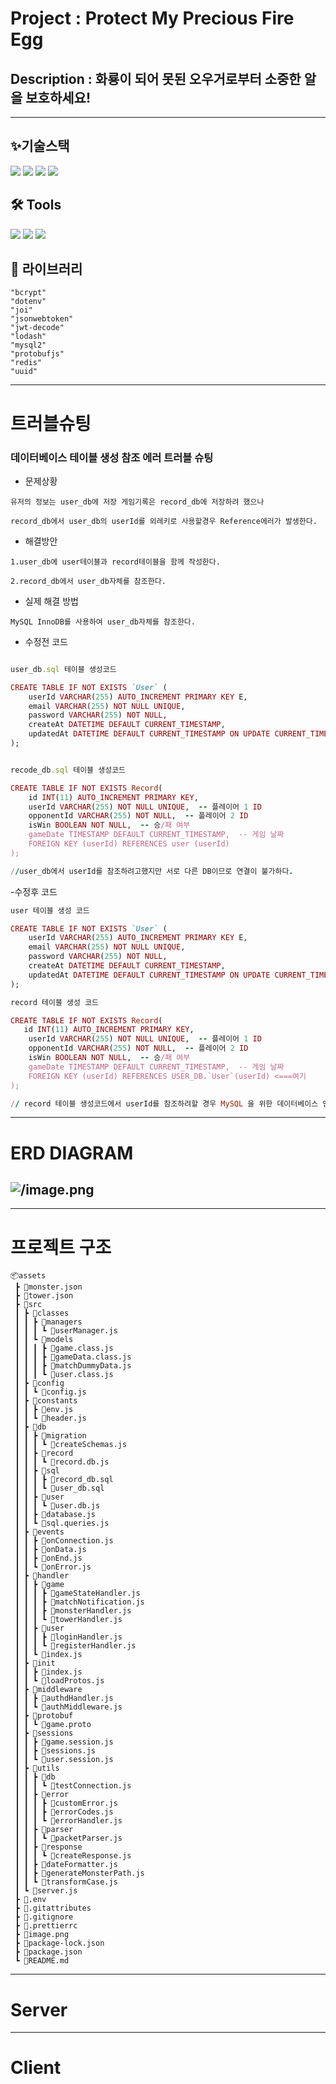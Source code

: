 # Project : Protect My Precious Fire Egg

## Description : 화룡이 되어 못된 오우거로부터 소중한 알을 보호하세요!

---

## ✨기술스택

  <img src="https://img.shields.io/badge/javascript-F7DF1E.svg?style=for-the-badge&logo=javascript&logoColor=20232a" />

   <img src="https://img.shields.io/badge/Node.js-5FA04E.svg?style=for-the-badge&logo=node.js&logoColor=20232a" />
   
<img src="https://img.shields.io/badge/mysql-4479A1.svg?style=for-the-badge&logo=mysql&logoColor=white" />

<img src="https://img.shields.io/badge/Unity-E0234E.svg?style=for-the-badge&logo=unity&logoColor=white" />

## 🛠 Tools

<img src="https://img.shields.io/badge/VSCode-4479A1.svg?style=for-the-badge&logo=visual-studio-code&logoColor=22ABF3" />
    
<img src="https://img.shields.io/badge/Rider-E0234E.svg?style=for-the-badge&logo=rider&logoColor=2C2C32" />

 <img src="https://img.shields.io/badge/figma-F24E1E.svg?style=for-the-badge&logo=figma&logoColor=white" />

## 🧰 라이브러리

```
"bcrypt"
"dotenv"
"joi"
"jsonwebtoken"
"jwt-decode"
"lodash"
"mysql2"
"protobufjs"
"redis"
"uuid"
```

---

# 트러블슈팅

### 데이터베이스 테이블 생성 참조 에러 트러블 슈팅

- 문제상황

```
유저의 정보는 user_db에 저장 게임기록은 record_db에 저장하려 했으나

record_db에서 user_db의 userId를 외레키로 사용할경우 Reference에러가 발생한다.
```

- 해결방안

```
1.user_db에 user테이블과 record테이블을 함께 작성한다.

2.record_db에서 user_db자체를 참조한다.
```

- 실제 해결 방법

```
MySQL InnoDB를 사용하여 user_db자체를 참조한다.
```

- 수정전 코드

```ruby

user_db.sql 테이블 생성코드

CREATE TABLE IF NOT EXISTS `User` (
    userId VARCHAR(255) AUTO_INCREMENT PRIMARY KEY E,
    email VARCHAR(255) NOT NULL UNIQUE,
    password VARCHAR(255) NOT NULL,
    createAt DATETIME DEFAULT CURRENT_TIMESTAMP,
    updatedAt DATETIME DEFAULT CURRENT_TIMESTAMP ON UPDATE CURRENT_TIMESTAMP
);


recode_db.sql 테이블 생성코드

CREATE TABLE IF NOT EXISTS Record(
    id INT(11) AUTO_INCREMENT PRIMARY KEY,
    userId VARCHAR(255) NOT NULL UNIQUE,  -- 플레이어 1 ID
    opponentId VARCHAR(255) NOT NULL,  -- 플레이어 2 ID
    isWin BOOLEAN NOT NULL,  -- 승/패 여부
    gameDate TIMESTAMP DEFAULT CURRENT_TIMESTAMP,  -- 게임 날짜
    FOREIGN KEY (userId) REFERENCES user (userId)
);

//user_db에서 userId를 참조하려고했지만 서로 다른 DB이므로 연결이 불가하다.
```

-수정후 코드

```ruby
user 테이블 생성 코드

CREATE TABLE IF NOT EXISTS `User` (
    userId VARCHAR(255) AUTO_INCREMENT PRIMARY KEY E,
    email VARCHAR(255) NOT NULL UNIQUE,
    password VARCHAR(255) NOT NULL,
    createAt DATETIME DEFAULT CURRENT_TIMESTAMP,
    updatedAt DATETIME DEFAULT CURRENT_TIMESTAMP ON UPDATE CURRENT_TIMESTAMP
);

record 테이블 생성 코드

CREATE TABLE IF NOT EXISTS Record(
   id INT(11) AUTO_INCREMENT PRIMARY KEY,
    userId VARCHAR(255) NOT NULL UNIQUE,  -- 플레이어 1 ID
    opponentId VARCHAR(255) NOT NULL,  -- 플레이어 2 ID
    isWin BOOLEAN NOT NULL,  -- 승/패 여부
    gameDate TIMESTAMP DEFAULT CURRENT_TIMESTAMP,  -- 게임 날짜
    FOREIGN KEY (userId) REFERENCES USER_DB.`User`(userId) <===여기
);

// record 테이블 생성코드에서 userId를 참조하려할 경우 MySQL 을 위한 데이터베이스 엔진인 InnoDB를 사용해여 USER_DB.User를 통해 통째로 참조하여 해결했다.

```

---

# ERD DIAGRAM

## ![/image.png](image.png)

---
# 프로젝트 구조

```
📦assets
 ┣ 📜monster.json
 ┣ 📜tower.json
 ┣ 📂src
 ┃ ┣ 📂classes
 ┃ ┃ ┣ 📂managers
 ┃ ┃ ┃ ┗ 📜userManager.js
 ┃ ┃ ┗ 📂models
 ┃ ┃ ┃ ┣ 📜game.class.js
 ┃ ┃ ┃ ┣ 📜gameData.class.js
 ┃ ┃ ┃ ┣ 📜matchDummyData.js
 ┃ ┃ ┃ ┗ 📜user.class.js
 ┃ ┣ 📂config
 ┃ ┃ ┗ 📜config.js
 ┃ ┣ 📂constants
 ┃ ┃ ┣ 📜env.js
 ┃ ┃ ┗ 📜header.js
 ┃ ┣ 📂db
 ┃ ┃ ┣ 📂migration
 ┃ ┃ ┃ ┗ 📜createSchemas.js
 ┃ ┃ ┣ 📂record
 ┃ ┃ ┃ ┗ 📜record.db.js
 ┃ ┃ ┣ 📂sql
 ┃ ┃ ┃ ┣ 📜record_db.sql
 ┃ ┃ ┃ ┗ 📜user_db.sql
 ┃ ┃ ┣ 📂user
 ┃ ┃ ┃ ┗ 📜user.db.js
 ┃ ┃ ┣ 📜database.js
 ┃ ┃ ┗ 📜sql.queries.js
 ┃ ┣ 📂events
 ┃ ┃ ┣ 📜onConnection.js
 ┃ ┃ ┣ 📜onData.js
 ┃ ┃ ┣ 📜onEnd.js
 ┃ ┃ ┗ 📜onError.js
 ┃ ┣ 📂handler
 ┃ ┃ ┣ 📂game
 ┃ ┃ ┃ ┣ 📜gameStateHandler.js
 ┃ ┃ ┃ ┣ 📜matchNotification.js
 ┃ ┃ ┃ ┣ 📜monsterHandler.js
 ┃ ┃ ┃ ┗ 📜towerHandler.js
 ┃ ┃ ┣ 📂user
 ┃ ┃ ┃ ┣ 📜loginHandler.js
 ┃ ┃ ┃ ┗ 📜registerHandler.js
 ┃ ┃ ┗ 📜index.js
 ┃ ┣ 📂init
 ┃ ┃ ┣ 📜index.js
 ┃ ┃ ┗ 📜loadProtos.js
 ┃ ┣ 📂middleware
 ┃ ┃ ┣ 📜authdHandler.js
 ┃ ┃ ┗ 📜authMiddleware.js
 ┃ ┣ 📂protobuf
 ┃ ┃ ┗ 📜game.proto
 ┃ ┣ 📂sessions
 ┃ ┃ ┣ 📜game.session.js
 ┃ ┃ ┣ 📜sessions.js
 ┃ ┃ ┗ 📜user.session.js
 ┃ ┣ 📂utils
 ┃ ┃ ┣ 📂db
 ┃ ┃ ┃ ┗ 📜testConnection.js
 ┃ ┃ ┣ 📂error
 ┃ ┃ ┃ ┣ 📜customError.js
 ┃ ┃ ┃ ┣ 📜errorCodes.js
 ┃ ┃ ┃ ┗ 📜errorHandler.js
 ┃ ┃ ┣ 📂parser
 ┃ ┃ ┃ ┗ 📜packetParser.js
 ┃ ┃ ┣ 📂response
 ┃ ┃ ┃ ┗ 📜createResponse.js
 ┃ ┃ ┣ 📜dateFormatter.js
 ┃ ┃ ┣ 📜generateMonsterPath.js
 ┃ ┃ ┗ 📜transformCase.js
 ┃ ┗ 📜server.js
 ┣ 📜.env
 ┣ 📜.gitattributes
 ┣ 📜.gitignore
 ┣ 📜.prettierrc
 ┣ 📜image.png
 ┣ 📜package-lock.json
 ┣ 📜package.json
 ┗ 📜README.md
```

---

# Server

---

# Client
